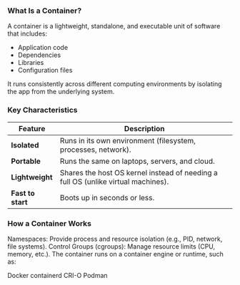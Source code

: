 ### What Is a Container?

A container is a lightweight, standalone, and executable unit of software that includes:

* Application code
* Dependencies
* Libraries
* Configuration files

It runs consistently across different computing environments by isolating the app from the underlying system.

### Key Characteristics

| Feature           | Description                                                                       |
| ----------------- | --------------------------------------------------------------------------------- |
| **Isolated**      | Runs in its own environment (filesystem, processes, network).                     |
| **Portable**      | Runs the same on laptops, servers, and cloud.                                     |
| **Lightweight**   | Shares the host OS kernel instead of needing a full OS (unlike virtual machines). |
| **Fast to start** | Boots up in seconds or less.                                                      |

### How a Container Works

Namespaces: Provide process and resource isolation (e.g., PID, network, file systems).
Control Groups (cgroups): Manage resource limits (CPU, memory, etc.).
The container runs on a container engine or runtime, such as:

Docker
containerd
CRI-O
Podman